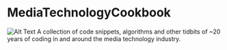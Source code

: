 # MediaTechnologyCookbook
![Alt Text](https://upload.wikimedia.org/wikipedia/commons/thumb/6/66/SMPTE_Color_Bars.svg/200px-SMPTE_Color_Bars.svg.png)
A collection of code snippets, algorithms and other tidbits of ~20 years of coding in and around the media technology industry.

